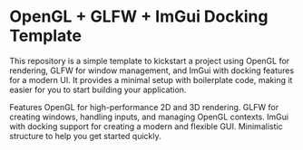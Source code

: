 # OpenGL + GLFW + ImGui Docking Template

This repository is a simple template to kickstart a project using OpenGL for rendering, GLFW for window management, 
and ImGui with docking features for a modern UI. It provides a minimal setup with boilerplate code, 
making it easier for you to start building your application.

Features
    OpenGL for high-performance 2D and 3D rendering.
    GLFW for creating windows, handling inputs, and managing OpenGL contexts.
    ImGui with docking support for creating a modern and flexible GUI.
    Minimalistic structure to help you get started quickly.
